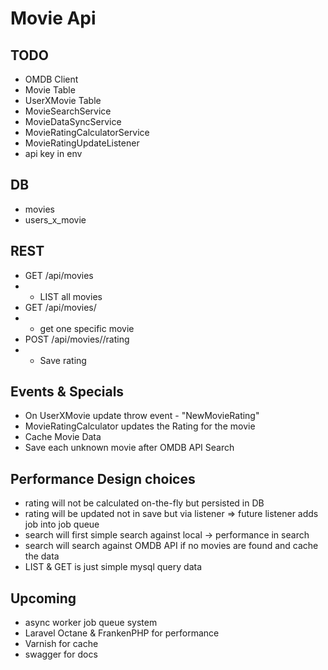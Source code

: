 # Movie Api
## TODO
* OMDB Client
* Movie Table
* UserXMovie Table
* MovieSearchService
* MovieDataSyncService
* MovieRatingCalculatorService
* MovieRatingUpdateListener
* api key in env

## DB
* movies
* users_x_movie

## REST
* GET /api/movies
* * LIST all movies
* GET /api/movies/<id>
* * get one specific movie
* POST /api/movies/<id>/rating
* * Save rating

## Events & Specials
* On UserXMovie update throw event - "NewMovieRating"
* MovieRatingCalculator updates the Rating for the movie
* Cache Movie Data
* Save each unknown movie after OMDB API Search

## Performance Design choices
* rating will not be calculated on-the-fly but persisted in DB
* rating will be updated not in save but via listener => future listener adds job into job queue
* search will first simple search against local -> performance in search
* search will search against OMDB API if no movies are found and cache the data
* LIST & GET is just simple mysql query data

## Upcoming
* async worker job queue system 
* Laravel Octane & FrankenPHP for performance
* Varnish for cache
* swagger for docs
